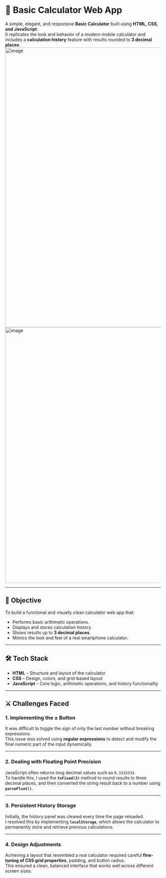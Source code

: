 # 🧮 Basic Calculator Web App

A simple, elegant, and responsive **Basic Calculator** built using **HTML, CSS, and JavaScript**.  
It replicates the look and behavior of a modern mobile calculator and includes a **calculation history** feature with results rounded to **3 decimal places**.
<img width="1902" height="905" alt="image" src="https://github.com/user-attachments/assets/ef1c4c60-7af7-408e-9472-b540be11291f" /> <br>
      <img width="808" height="827" alt="image" src="https://github.com/user-attachments/assets/b91334e7-d7f4-4694-91bc-6d0885261777" />

---

## 🎯 Objective

To build a functional and visually clean calculator web app that:
- Performs basic arithmetic operations.
- Displays and stores calculation history.
- Shows results up to **3 decimal places**.
- Mimics the look and feel of a real smartphone calculator.

---

## 🛠️ Tech Stack

- **HTML** – Structure and layout of the calculator  
- **CSS** – Design, colors, and grid-based layout  
- **JavaScript** – Core logic, arithmetic operations, and history functionality  

---
## ⚔️ Challenges Faced

### 1. Implementing the ± Button
It was difficult to toggle the sign of only the last number without breaking expressions.  
This issue was solved using **regular expressions** to detect and modify the final numeric part of the input dynamically.

---

### 2. Dealing with Floating Point Precision
JavaScript often returns long decimal values such as `0.3333333`.  
To handle this, I used the **`toFixed(3)`** method to round results to three decimal places, and then converted the string result back to a number using **`parseFloat()`**.

---

### 3. Persistent History Storage
Initially, the history panel was cleared every time the page reloaded.  
I resolved this by implementing **`localStorage`**, which allows the calculator to permanently store and retrieve previous calculations.

---

### 4. Design Adjustments
Achieving a layout that resembled a real calculator required careful **fine-tuning of CSS grid properties**, padding, and button radius.  
This ensured a clean, balanced interface that works well across different screen sizes.


